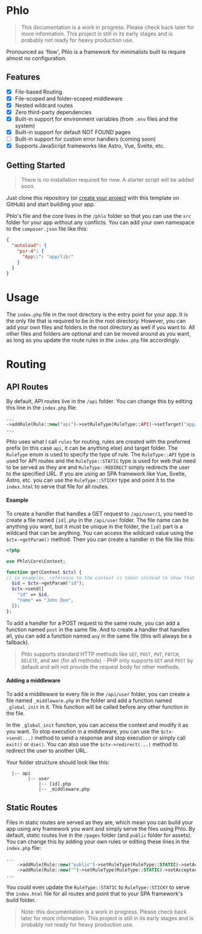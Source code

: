 # Phlo

> This documentation is a work in progress. Please check back later for more information. This project is still in its early stages and is probably not ready for heavy production use.

Pronounced as 'flow', Phlo is a framework for minimalists built to require almost no configuration.

## Features

- [x] File-based Routing
- [x] File-scoped and folder-scoped middleware
- [x] Nested wildcard routes
- [x] Zero third-party dependencies
- [x] Built-in support for environment variables (from `.env` files and the system)
- [x] Built-in support for default NOT FOUND pages
- [ ] Built-in support for custom error handlers (coming soon)
- [x] Supports JavaScript frameworks like Astro, Vue, Svelte, etc.

## Getting Started

> There is no installation required for now. A starter script will be added soon.

Just clone this repository (or [create your project](https://docs.github.com/en/repositories/creating-and-managing-repositories/creating-a-repository-from-a-template) with this template on GitHub) and start building your app.

Phlo's file and the core lives in the `/phlo` folder so that you can use the `src` folder for your app without any conflicts. You can add your own namespace to the `composer.json` file like this:

```json
{
  "autoload": {
    "psr-4": {
      "App\\": "app/lib/"
    }
  }
}
```

# Usage

The `index.php` file in the root directory is the entry point for your app. It is the only file that is required to be in the root directory. However, you can add your own files and folders in the root directory as well if you want to. All other files and folders are optional and can be moved around as you want, as long as you update the route rules in the `index.php` file accordingly.

# Routing

## API Routes

By default, API routes live in the `/api` folder. You can change this by editing this line in the `index.php` file:

```php
...
->addRule(Rule::new("api")->setRuleType(RuleType::API)->setTarget("app/api"))
...
```

Phlo uses what I call `rules` for routing, rules are created with the preferred prefix (in this case `api`, it can be anything else) and target folder.
The `RuleType` enum is used to specify the type of rule. The `RuleType::API` type is used for API routes and the `RuleType::STATIC` type is used for web that need to be served as they are and `RuleType::REDIRECT` simply redirects the user to the specified URL. If you are using an SPA framework like Vue, Svelte, Astro, etc. you can use the `RuleType::STICKY` type and point it to the `index.html` to serve that file for all routes.

#### Example

To create a handler that handles a GET request to `/api/user/1`, you need to create a file named `[id].php` in the `/api/user` folder. The file name can be anything you want, but it must be unique in the folder, the `[id]` part is a wildcard that can be anything. You can access the wildcard value using the `$ctx->getParam()` method.
Then you can create a handler in the file like this:

```php
<?php

use Phlo\Core\Context;

function get(Context $ctx) { 
// in examples, reference to the context is taken instead to show that it is possible but this would also work as long as you are not modifying it here to pass it on later 
  $id = $ctx->getParam("id");
  $ctx->send([
    "id" => $id,
    "name" => "John Doe",
  ]);
};
````

To add a handler for a POST request to the same route, you can add a function named `post` in the same file. And to create a handler that handles all, you can add a function named `any` in the same file (this will always be a fallback).

> Phlo supports standard HTTP methods like `GET`, `POST`, `PUT`, `PATCH`, `DELETE`, and `ANY` (for all methods) - PHP only supports `GET` and `POST` by default and will not provide the request body for other methods.

#### Adding a middleware

To add a middleware to every file in the `/api/user` folder, you can create a file named `_middleware.php` in the folder and add a function named `_global_init` in it. This function will be called before any other function in the file.

In the `_global_init` function, you can access the context and modify it as you want. To stop execution in a middleware, you can use the `$ctx->send(...)` method to send a response and stop execution or simply call `exit()` or `die()`. You can also use the `$ctx->redirect(...)` method to redirect the user to another URL.

Your folder structure should look like this:

```
  |-- api
        |-- user
            |-- [id].php
            |-- _middleware.php   
```

## Static Routes

Files in static routes are served as they are, which mean you can build your app using any framework you want and simply serve the files using Phlo. By default, static routes live in the `/pages` folder (and `public` folder for assets). You can change this by adding your own rules or editing these lines in the `index.php` file:

```php
...
	->addRule(Rule::new("public")->setRuleType(RuleType::STATIC)->setAcceptedMimeTypes([MimeType::ANY])->setTarget("public"))
	->addRule(Rule::new("")->setRuleType(RuleType::STATIC)->setAcceptedMimeTypes([MimeType::ANY])->setTarget("app/pages"))
...
```

You could even update the `RuleType::STATIC` to `RuleType::STICKY` to serve the `index.html` file for all routes and point that to your SPA framework's build folder.

> Note: this documentation is a work in progress. Please check back later for more information. This project is still in its early stages and is probably not ready for heavy production use.